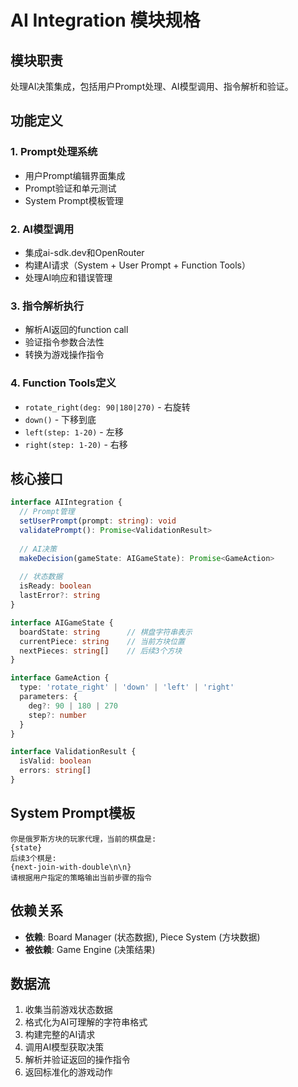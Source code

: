 # AI Integration 模块规格

## 模块职责
处理AI决策集成，包括用户Prompt处理、AI模型调用、指令解析和验证。

## 功能定义

### 1. Prompt处理系统
- 用户Prompt编辑界面集成
- Prompt验证和单元测试
- System Prompt模板管理

### 2. AI模型调用
- 集成ai-sdk.dev和OpenRouter
- 构建AI请求（System + User Prompt + Function Tools）
- 处理AI响应和错误管理

### 3. 指令解析执行
- 解析AI返回的function call
- 验证指令参数合法性
- 转换为游戏操作指令

### 4. Function Tools定义
- `rotate_right(deg: 90|180|270)` - 右旋转
- `down()` - 下移到底
- `left(step: 1-20)` - 左移
- `right(step: 1-20)` - 右移

## 核心接口

```typescript
interface AIIntegration {
  // Prompt管理
  setUserPrompt(prompt: string): void
  validatePrompt(): Promise<ValidationResult>
  
  // AI决策
  makeDecision(gameState: AIGameState): Promise<GameAction>
  
  // 状态数据
  isReady: boolean
  lastError?: string
}

interface AIGameState {
  boardState: string      // 棋盘字符串表示
  currentPiece: string    // 当前方块位置
  nextPieces: string[]    // 后续3个方块
}

interface GameAction {
  type: 'rotate_right' | 'down' | 'left' | 'right'
  parameters: {
    deg?: 90 | 180 | 270
    step?: number
  }
}

interface ValidationResult {
  isValid: boolean
  errors: string[]
}
```

## System Prompt模板

```
你是俄罗斯方块的玩家代理，当前的棋盘是:
{state}
后续3个棋是:
{next-join-with-double\n\n}
请根据用户指定的策略输出当前步骤的指令
```

## 依赖关系
- **依赖**: Board Manager (状态数据), Piece System (方块数据)
- **被依赖**: Game Engine (决策结果)

## 数据流
1. 收集当前游戏状态数据
2. 格式化为AI可理解的字符串格式
3. 构建完整的AI请求
4. 调用AI模型获取决策
5. 解析并验证返回的操作指令
6. 返回标准化的游戏动作